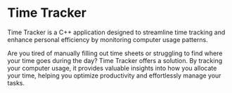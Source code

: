 # Time Tracker
Time Tracker is a C++ application designed to streamline time tracking and enhance personal efficiency by monitoring computer usage patterns.

Are you tired of manually filling out time sheets or struggling to find where your time goes during the day? Time Tracker offers a solution. By tracking your computer usage, it provides valuable insights into how you allocate your time, helping you optimize productivity and effortlessly manage your tasks.
